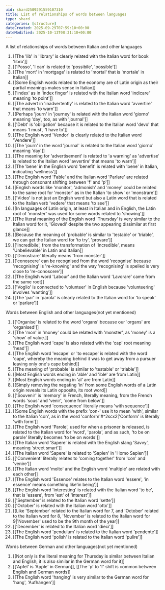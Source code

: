 ```yaml
---
uid: shard2509291559107310
title: List of relationships of words between languages
type: shard
categories: [structure]
dateCreated: 2025-09-29T07:59:10+00:00
dateModified: 2025-10-13T08:31:18+00:00
---
```

A list of relationships of words between Italian and other languages
1. [[The 'lib' in 'library' is clearly related with the Italian word for book 'libro']]
2. [['Posso', 'I can' is related to 'possibile', 'possible']]
3. [[The 'mort' in 'mortgage' is related to 'mortal' that is 'mortale' in Italian]]
4. [[Some English words related to the economy are of Latin origin as their partial meanings makes sense in Italian]]
5. [['index' as in 'index finger' is related with the Italian word 'indicare' meaning 'to point']]
6. [[The advert in 'inadvertently' is related to the Italian word 'avvertire' that means 'to warn']]
7. [[Perhaps 'journ' in 'journey' is related with the Italian word 'giorno' meaning 'day', too, as with 'journal']]
8. [['Debt' is 'obligation' because it is related to the Italian word 'devo' that means 'I must', 'I have to']]
9. [[The English word 'Vendor' is clearly related to the Italian word 'Vendere']]
10. [[The 'journ' in the word 'journal' is related to the Italian word 'giorno' meaning 'day']]
11. [[The meaning for 'advertisement' is related to 'a warning' as 'advertise' is related to the Italian word 'avvertire' that means 'to warn']]
12. [[The 'bene' in the English word 'benefit' is related with 'bene' in Italian, indicating 'wellness']]
13. [[The English word 'Fable' and the Italian word 'Parlare' are related through consonant shifting between 'f' and 'p']]
14. [[English words like 'monitor', 'admonish' and 'money' could be related to the same root for 'monster' as in the Italian 'to show' or 'monstrare']]
15. [['Video' is not just an English word but also a Latin word that is related to the Italian verb 'vedere' that means 'to see']]
16. [[In languages of Latin origin, at least in Italian and in English, the Latin root of 'monster' was used for some words related to 'showing']]
17. [[The literal meaning of the English word 'Thursday' is very similar to the Italian word for it, 'Giovedì' despite the two appearing dissimilar at first glance]]
18. [[Because the meaning of 'probable' is similar to 'testable' or 'triable', we can get the Italian word for 'to try', 'provare']]
19. [['Incredibile', from the transformation of 'Incredible', means 'Unbelievable' in Latin and Italian]]
20. [['Dimostrare' literally means 'from monster']]
21. [['conoscere' can be recognised from the word 'recognise' because 'recognising' is 're-knowing' and the way 'recognising' is spelled is very close to 're-conoscere']]
22. [[The English word 'Labour' and the Italian word 'Lavorare' came from the same root]]
23. [['Voglio' is connected to 'volunteer' in English because 'volunteering' involves 'wanting']]
24. [[The 'par' in 'parola' is clearly related to the Italian word for 'to speak' or 'parlare']]

Words between English and other languages(not yet mentioned)
1. [['Organise' is related to the word 'organs' because our 'organs' are 'organised']]
2. [[The 'mon' in 'money' could be related with 'monster', as 'money' is a 'show' of value.]]
3. [[The English word 'cape' is also related with the 'cap' root meaning 'head']]
4. [[The English word 'escape' or 'to escape' is related with the word 'cape', whereby the meaning behind it was to get away from a pursuer leaving only one's cape behind]]
5. [[The meaning of 'probable' is similar to 'testable' or 'triable']]
6. [[Most English words ending in 'able' and 'ible' are from Latin]]
7. [[Most English words ending in 'al' are from Latin]]
8. [[Simply removing the negating 'in' from some English words of a Latin origin reveals its Latin opposite, its root word]]
9. [['Souvenir' is 'memory' in French, literally meaning, from the French words 'sous' and 'venir', 'come from below']]
10. [[The English word 'consequence' literally means 'with sequence']]
11. [[Some English words with the prefix 'con-' use it to mean 'with', similar to the Italian 'con', as in the word 'conform'#^2scx2|'Conform' is literally 'with form']]
12. [[The English word 'Parole', used for when a prisoner is released, is related to the Italian word for 'word', 'parola', and as such, 'to be on parole' literally becomes 'to be on words']]
13. [[The Italian word 'Sapere' is related with the English slang 'Savvy', meaning 'street smart']]
14. [[The Italian word 'Sapere' is related to 'Sapien' in 'Homo Sapien']]
15. [['Convenient' literally relates to 'coming together' from 'con' and 'venire']]
16. [[The Italian word 'molto' and the English word 'multiple' are related with each other]]
17. [[The English word 'Essence' relates to the Italian word 'essere', 'in essence' means something like'in being']]
18. [[The English word 'interesting' is related with the Italian word 'to be', that is 'essere', from 'est' of 'interest']]
19. [['September' is related to the Italian word 'sette']]
20. [['October' is related with the Italian word 'otto']]
21. [[Like 'September' related to the Italian word for 7, and 'October' related to the Italian word for 8, 'November' is related to the Italian word for 9|'November' used to be the 9th month of the year]]
22. [['December' is related to the Italian word 'dieci']]
23. [[The English word 'pendulum' is related to the Italian word 'pendente']]
24. [[The English word 'polish' is related to the Italian word 'pulire']]

Words between German and other languages(not yet mentioned)
1. [[Not only is the literal meaning for Thursday is similar between Italian and English, it is also similar in the German word for it]]
2. [['Apfel' is 'Apple' in German]], [[The 'p' to 'f' shift is common between English and German words]]
3. [[The English word 'hanging' is very similar to the German word for 'hang', 'Aufhängen']]